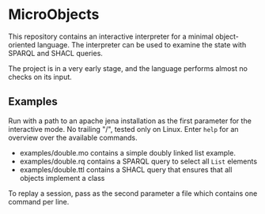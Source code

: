  # MicroObjects 
 This repository contains an interactive interpreter for a minimal object-oriented language.
 The interpreter can be used to examine the state with SPARQL and SHACL queries.
 
 The project is in a very early stage, and the language performs almost no checks on its input.
 
 ## Examples
 Run with a path to an apache jena installation as the first parameter for the interactive mode.
 No trailing "/", tested only on Linux. Enter `help` for an overview over the available commands.
 
 * examples/double.mo contains a simple doubly linked list example.
 * examples/double.rq contains a SPARQL query to select all `List` elements
 * examples/double.ttl contains a SHACL query that ensures that all objects implement a class
 
 To replay a session, pass as the second parameter a file which contains one command per line.